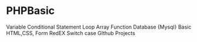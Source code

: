 # PHPBasic
Variable  Conditional Statement Loop Array Function Database {Mysql} Basic HTML,CSS, Form RedEX Switch case GIthub Projects
